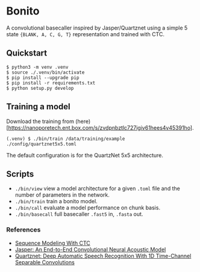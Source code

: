 # Bonito

A convolutional basecaller inspired by Jasper/Quartznet using a simple 5 state `{BLANK, A, C, G, T}` representation and trained with CTC. 

## Quickstart

```
$ python3 -m venv .venv 
$ source ./.venv/bin/activate
$ pip install --upgrade pip
$ pip install -r requirements.txt
$ python setup.py develop
```

## Training a model

Download the training from (here)[https://nanoporetech.ent.box.com/s/zvdpnbztlc727igiv61hees4v45391ho].

```
(.venv) $ ./bin/train /data/training/example ./config/quartznet5x5.toml
```

The default configuration is for the QuartzNet 5x5 architecture.

## Scripts

 - `./bin/view` view a model architecture for a given `.toml` file and the number of parameters in the network.
 - `./bin/train` train a bonito model.
 - `./bin/call` evaluate a model performance on chunk basis.
 - `./bin/basecall` full basecaller `.fast5` in, `.fasta` out.

### References

 - [Sequence Modeling With CTC](https://distill.pub/2017/ctc/)
 - [Jasper: An End-to-End Convolutional Neural Acoustic Model](https://arxiv.org/pdf/1904.03288.pdf)
 - [Quartznet: Deep Automatic Speech Recognition With 1D Time-Channel Separable Convolutions](https://arxiv.org/pdf/1910.10261.pdf)
